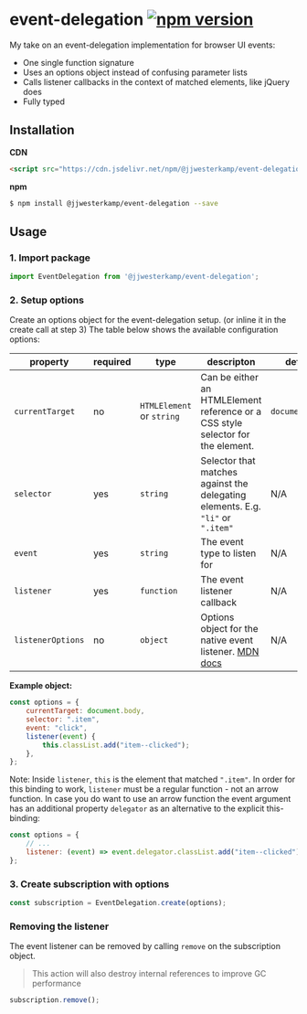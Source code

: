 # event-delegation [![npm version](https://badge.fury.io/js/%40jjwesterkamp%2Fevent-delegation.svg)](https://badge.fury.io/js/%40jjwesterkamp%2Fevent-delegation)

My take on an event-delegation implementation for browser UI events:

- One single function signature
- Uses an options object instead of confusing parameter lists
- Calls listener callbacks in the context of matched elements, like jQuery does
- Fully typed

## Installation

**CDN**

```html
<script src="https://cdn.jsdelivr.net/npm/@jjwesterkamp/event-delegation/umd/event-delegation.min.js"></script>
```

**npm**

```bash
$ npm install @jjwesterkamp/event-delegation --save
```

## Usage

### 1. Import package

```javascript
import EventDelegation from '@jjwesterkamp/event-delegation';
```

### 2. Setup options

Create an options object for the event-delegation setup. (or inline it in the create call at step 3) The table below
shows the available configuration options:

| property          	| required 	| type                   	| descripton                                                                           	| default         	|
|-------------------	|----------	|-------------------------- |--------------------------------------------------------------------------------------	|-----------------	|
| `currentTarget`   	| no       	| `HTMLElement` or `string` | Can be either an HTMLElement reference or a CSS style selector for the element.      	| `document.body` 	|
| `selector`        	| yes      	| `string`               	| Selector that matches against the delegating elements. E.g. `"li"` or `".item"`      	| N/A             	|
| `event`           	| yes      	| `string`               	| The event type to listen for                                                         	| N/A             	|
| `listener`        	| yes      	| `function`             	| The event listener callback                                                          	| N/A             	|
| `listenerOptions` 	| no       	| `object`               	| Options object for the native event listener. [MDN docs][mdn-event-listener-options] 	| N/A             	|

**Example object:**


```javascript
const options = {
    currentTarget: document.body,
    selector: ".item",
    event: "click",
    listener(event) {
        this.classList.add("item--clicked");
    },
};
```

Note: Inside `listener`, `this` is the element that matched `".item"`. In order for this binding to work, `listener` must be a regular function - not an arrow function. In case you do want to use an arrow function the event argument has an additional property `delegator` as an alternative to the explicit this-binding:

```javascript
const options = {
    // ...
    listener: (event) => event.delegator.classList.add("item--clicked"),
};
```


### 3. Create subscription with options
```javascript
const subscription = EventDelegation.create(options);
```

### Removing the listener

The event listener can be removed by calling `remove` on the subscription object.

> This action will also destroy internal references to improve GC performance
```javascript
subscription.remove();
```


[mdn-event-listener-options]: https://developer.mozilla.org/en-US/docs/Web/API/EventTarget/addEventListener
